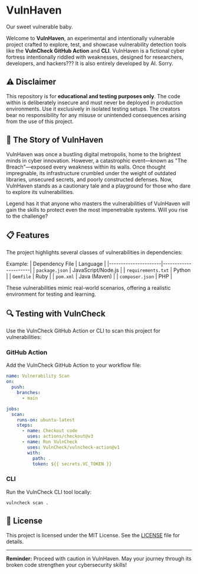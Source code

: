 # VulnHaven
Our sweet vulnerable baby.

Welcome to **VulnHaven**, an experimental and intentionally vulnerable project crafted to explore, test, and showcase vulnerability detection tools like the **VulnCheck GitHub Action** and **CLI**. VulnHaven is a fictional cyber fortress intentionally riddled with weaknesses, designed for researchers, developers, and hackers??? It is also entirely developed by AI. Sorry.

## ⚠️ Disclaimer

This repository is for **educational and testing purposes only**. The code within is deliberately insecure and must never be deployed in production environments. Use it exclusively in isolated testing setups. The creators bear no responsibility for any misuse or unintended consequences arising from the use of this project.

## 🌌 The Story of VulnHaven

VulnHaven was once a bustling digital metropolis, home to the brightest minds in cyber innovation. However, a catastrophic event—known as "The Breach"—exposed every weakness within its walls. Once thought impregnable, its infrastructure crumbled under the weight of outdated libraries, unsecured secrets, and poorly constructed defenses. Now, VulnHaven stands as a cautionary tale and a playground for those who dare to explore its vulnerabilities. 

Legend has it that anyone who masters the vulnerabilities of VulnHaven will gain the skills to protect even the most impenetrable systems. Will you rise to the challenge?

## 📋 Features

The project highlights several classes of vulnerabilities in dependencies:

Example: 
| Dependency File      | Language             |
|----------------------|----------------------|
| `package.json`       | JavaScript/Node.js  |
| `requirements.txt`   | Python              |
| `Gemfile`            | Ruby                |
| `pom.xml`            | Java (Maven)        |
| `composer.json`      | PHP                 | 

These vulnerabilities mimic real-world scenarios, offering a realistic environment for testing and learning.

## 🔍 Testing with VulnCheck

Use the VulnCheck GitHub Action or CLI to scan this project for vulnerabilities:

### GitHub Action
Add the VulnCheck GitHub Action to your workflow file:
```yaml
name: Vulnerability Scan
on:
  push:
    branches:
      - main

jobs:
  scan:
    runs-on: ubuntu-latest
    steps:
      - name: Checkout code
        uses: actions/checkout@v3
      - name: Run VulnCheck
        uses: VulnCheck/vulncheck-action@v1
        with:
          path: .
          token: ${{ secrets.VC_TOKEN }}
```

### CLI
Run the VulnCheck CLI tool locally:
```
vulncheck scan .
```

## 📜 License

This project is licensed under the MIT License. See the [LICENSE](LICENSE) file for details.

---

**Reminder:** Proceed with caution in VulnHaven. May your journey through its broken code strengthen your cybersecurity skills!
